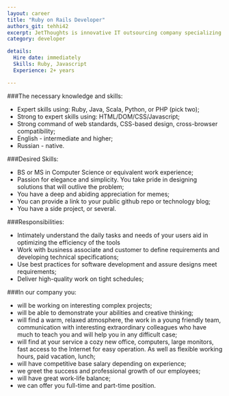 ```yaml
---
layout: career
title: "Ruby on Rails Developer"
authors_git: tehhi42
excerpt: JetThoughts is innovative IT outsourcing company specializing in offshore software development. Currently we are looking for Ruby on Rails developers.
category: developer

details:
  Hire date: immediately
  Skills: Ruby, Javascript
  Experience: 2+ years

---
```



###The necessary knowledge and skills:

- Expert skills using: Ruby, Java, Scala, Python, or PHP (pick two);
- Strong to expert skills using: HTML/DOM/CSS/Javascript;
- Strong command of web standards, CSS-based design, cross-browser compatibility;
- English - intermediate and higher;
- Russian - native.

###Desired Skills:

- BS or MS in Computer Science or equivalent work experience;
- Passion for elegance and simplicity.  You take pride in designing solutions that will outlive the problem;
- You have a deep and abiding appreciation for memes;
- You can provide a link to your public github repo or technology blog;
- You have a side project, or several.

###Responsibilities:

- Intimately understand the daily tasks and needs of your users aid in optimizing the efficiency of the tools
- Work with business associate and customer to define requirements and developing technical specifications;
- Use best practices for software development and assure designs meet requirements;
- Deliver high-quality work on tight schedules;

###In our company you:

- will be working on interesting complex projects;
- will be able to demonstrate your abilities and creative thinking;
- will find a warm, relaxed atmosphere, the work in a young friendly team, communication with interesting extraordinary colleagues who have much to teach you and will help you in any difficult case;
- will find at your service a cozy new office, computers, large monitors, fast access to the Internet for easy operation. As well as flexible working hours, paid vacation, lunch;
- will have competitive base salary depending on experience;
- we greet the success and professional growth of our employees;
- will have great work-life balance;
- we can offer you full-time and part-time position.